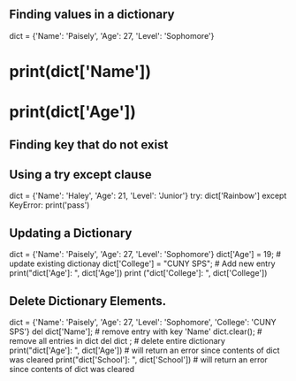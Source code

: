 ## Finding values in a dictionary

dict = {'Name': 'Paisely', 'Age': 27, 'Level': 'Sophomore'}
# print(dict['Name'])
# print(dict['Age'])



## Finding key that do not exist
## Using a try except clause
dict = {'Name': 'Haley', 'Age': 21, 'Level': 'Junior'}
try:
    dict['Rainbow']
except KeyError:
    print('pass') 



## Updating a Dictionary 
dict = {'Name': 'Paisely', 'Age': 27, 'Level': 'Sophomore'}
dict['Age'] = 19; # update existing dictionay
dict['College'] = "CUNY SPS"; # Add new entry 
print("dict['Age']: ", dict['Age']) 
print ("dict['College']: ", dict['College'])


## Delete Dictionary Elements. 
dict = {'Name': 'Paisely', 'Age': 27, 'Level': 'Sophomore', 'College': 'CUNY SPS'}
del dict['Name']; # remove entry with key 'Name'
dict.clear();     # remove all entries in dict
del dict ;        # delete entire dictionary
print("dict['Age']: ", dict['Age'])       # will return an error since contents of dict was cleared
print("dict['School']: ", dict['School']) # will return an error since contents of dict was cleared
